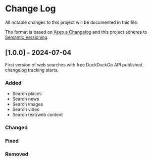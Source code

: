 # Change Log
All notable changes to this project will be documented in this file.
 
The format is based on [Keep a Changelog](https://keepachangelog.com/)
and this project adheres to [Semantic Versioning](https://semver.org/).
 
## [1.0.0] - 2024-07-04
 
First version of web searches with free DuckDuckGo API published, changelog tracking starts.
 
### Added
- Search places
- Search news
- Search images
- Search video
- Search text/web content
 
### Changed
 
### Fixed

### Removed
